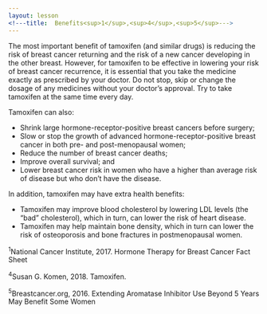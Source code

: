 ```yaml
---
layout: lesson
<!---title:  Benefits<sup>1</sup>,<sup>4</sup>,<sup>5</sup>--->
---
```


The most important benefit of tamoxifen (and similar drugs) is reducing the risk of breast cancer 	returning and the risk of a new cancer developing in the other breast. However, for tamoxifen to be 	effective in lowering your risk of breast cancer recurrence, it is essential that you take the medicine 	exactly as prescribed by your doctor. Do not stop, skip or change the dosage of any medicines without 	your doctor’s approval. Try to take tamoxifen at the same time every day.

Tamoxifen can also: 
* Shrink large hormone-receptor-positive breast cancers before surgery;
* Slow or stop the growth of advanced hormone-receptor-positive breast cancer in both pre- and post-menopausal women;
* Reduce the number of breast cancer deaths;
* Improve overall survival; and
* Lower breast cancer risk in women who have a higher than average risk of disease but who don’t have the disease.

In addition, tamoxifen may have extra health benefits:
* Tamoxifen may improve blood cholesterol by lowering LDL levels (the “bad” cholesterol), which in turn, can lower the risk of heart disease.
* Tamoxifen may help maintain bone density, which in turn can lower the risk of osteoporosis and bone fractures in postmenopausal women.

<sup>1</sup>National Cancer Institute, 2017. Hormone Therapy for Breast Cancer Fact Sheet

<sup>4</sup>Susan G. Komen, 2018. Tamoxifen.

<sup>5</sup>Breastcancer.org, 2016. Extending Aromatase Inhibitor Use Beyond 5 Years May Benefit Some Women


